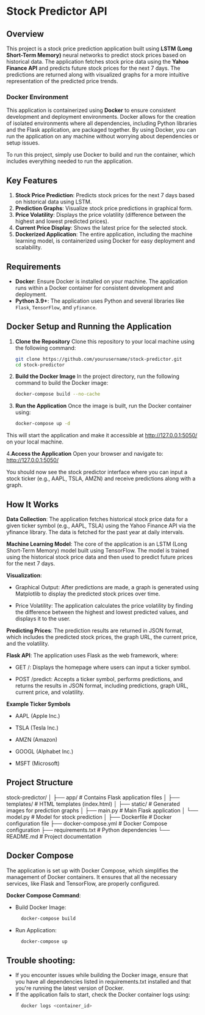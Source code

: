 # Stock Predictor API 

## Overview

This project is a stock price prediction application built using **LSTM (Long Short-Term Memory)** neural networks to predict stock prices based on historical data. The application fetches stock price data using the **Yahoo Finance API** and predicts future stock prices for the next 7 days. The predictions are returned along with visualized graphs for a more intuitive representation of the predicted price trends.

### Docker Environment
This application is containerized using **Docker** to ensure consistent development and deployment environments. Docker allows for the creation of isolated environments where all dependencies, including Python libraries and the Flask application, are packaged together. By using Docker, you can run the application on any machine without worrying about dependencies or setup issues.

To run this project, simply use Docker to build and run the container, which includes everything needed to run the application.

## Key Features
1. **Stock Price Prediction**: Predicts stock prices for the next 7 days based on historical data using LSTM.
2. **Prediction Graphs**: Visualize stock price predictions in graphical form.
3. **Price Volatility**: Displays the price volatility (difference between the highest and lowest predicted prices).
4. **Current Price Display**: Shows the latest price for the selected stock.
5. **Dockerized Application**: The entire application, including the machine learning model, is containerized using Docker for easy deployment and scalability.

## Requirements

- **Docker**: Ensure Docker is installed on your machine. The application runs within a Docker container for consistent development and deployment.
- **Python 3.9+**: The application uses Python and several libraries like `Flask`, `TensorFlow`, and `yfinance`.

## Docker Setup and Running the Application

1. **Clone the Repository**
   Clone this repository to your local machine using the following command:
   ```bash
   git clone https://github.com/yourusername/stock-predictor.git
   cd stock-predictor
   
2. **Build the Docker Image** In the project directory, run the following command to build the Docker image:
   ```bash
   docker-compose build --no-cache
   
3. **Run the Application** Once the image is built, run the Docker container using:
   ```bash
   docker-compose up -d
This will start the application and make it accessible at http://127.0.0.1:5050/ on your local machine.


4.**Access the Application** Open your browser and navigate to: 
http://127.0.0.1:5050/

You should now see the stock predictor interface where you can input a stock ticker (e.g., AAPL, TSLA, AMZN) and receive predictions along with a graph.


## How It Works

**Data Collection**:
The application fetches historical stock price data for a given ticker symbol (e.g., AAPL, TSLA) using the Yahoo Finance API via the yfinance library. The data is fetched for the past year at daily intervals.

**Machine Learning Model**:
The core of the application is an LSTM (Long Short-Term Memory) model built using TensorFlow. The model is trained using the historical stock price data and then used to predict future prices for the next 7 days.

**Visualization**:
  + Graphical Output: After predictions are made, a graph is generated using Matplotlib to display the predicted stock prices over time.

  + Price Volatility: The application calculates the price volatility by finding the difference between the highest and lowest predicted values, and displays it to the user.

**Predicting Prices**:
The prediction results are returned in JSON format, which includes the predicted stock prices, the graph URL, the current price, and the volatility.

**Flask API**:
The application uses Flask as the web framework, where:

  + GET /: Displays the homepage where users can input a ticker symbol.

  + POST /predict: Accepts a ticker symbol, performs predictions, and returns the results in JSON format, including predictions, graph URL, current price, and volatility.

**Example Ticker Symbols**
  + AAPL (Apple Inc.)

  + TSLA (Tesla Inc.)

  + AMZN (Amazon)

  + GOOGL (Alphabet Inc.)

  + MSFT (Microsoft)

## Project Structure
stock-predictor/
│
├── app/                         # Contains Flask application files
│   ├── templates/               # HTML templates (index.html)
│   ├── static/                  # Generated images for prediction graphs
│   ├── main.py                  # Main Flask application
│   └── model.py                 # Model for stock prediction
│
├── Dockerfile                   # Docker configuration file
├── docker-compose.yml           # Docker Compose configuration
├── requirements.txt             # Python dependencies
└── README.md                    # Project documentation

## Docker Compose
The application is set up with Docker Compose, which simplifies the management of Docker containers. It ensures that all the necessary services, like Flask and TensorFlow, are properly configured.

**Docker Compose Command**:
  + Build Docker Image:
    ```bash
      docker-compose build
  + Run Application:
    ```bash
      docker-compose up

## Trouble shooting: 
  + If you encounter issues while building the Docker image, ensure that you have all dependencies listed in requirements.txt installed and that you're running the latest version of Docker.
  + If the application fails to start, check the Docker container logs using:
    ```bash
      docker logs <container_id>
  
